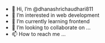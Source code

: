 - 👋 Hi, I’m @dhanashrichaudhari811
- 👀 I’m interested in web development
- 🌱 I’m currently learning frontend
- 💞️ I’m looking to collaborate on ...
- 📫 How to reach me ...

<!---
dhanashrichaudhari811/dhanashrichaudhari811 is a ✨ special ✨ repository because its `README.md` (this file) appears on your GitHub profile.
You can click the Preview link to take a look at your changes.
--->
